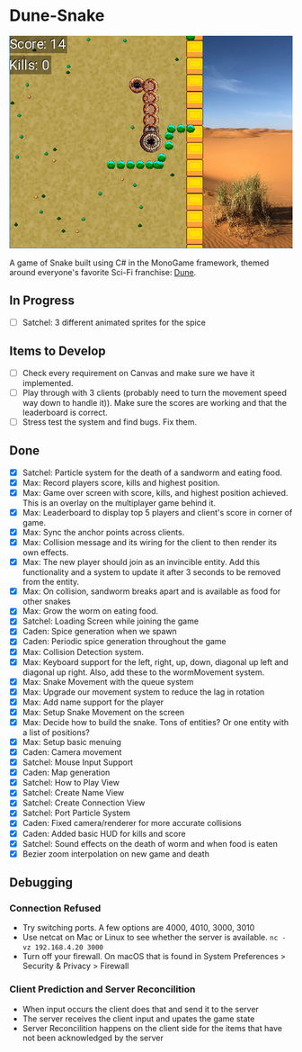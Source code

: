 # Dune-Snake

![Gameplay Image](./gameplay.png)

A game of Snake built using C# in the MonoGame framework, themed around everyone's favorite Sci-Fi franchise: [Dune](https://www.sfgate.com/sf-culture/article/dune-part-two-review-18678628.php).

<!-- ## Project Description -->

## In Progress

- [ ] Satchel: 3 different animated sprites for the spice 

## Items to Develop
- [ ] Check every requirement on Canvas and make sure we have it implemented.
- [ ] Play through with 3 clients (probably need to turn the movement speed way down to handle it)). Make sure the scores are working and that the leaderboard is correct.
- [ ] Stress test the system and find bugs. Fix them.

## Done
- [x] Satchel: Particle system for the death of a sandworm and eating food.
- [x] Max: Record players score, kills and highest position.
- [x] Max: Game over screen with score, kills, and highest position achieved. This is an overlay on the multiplayer game behind it.
- [x] Max: Leaderboard to display top 5 players and client's score in corner of game.
- [x] Max: Sync the anchor points across clients.
- [x] Max: Collision message and its wiring for the client to then render its own effects.
- [x] Max: The new player should join as an invincible entity. Add this functionality and a system to update it after 3 seconds to be removed from the entity.
- [x] Max: On collision, sandworm breaks apart and is available as food for other snakes
- [x] Max: Grow the worm on eating food.
- [x] Satchel: Loading Screen while joining the game
- [x] Caden: Spice generation when we spawn
- [x] Caden: Periodic spice generation throughout the game
- [x] Max: Collision Detection system.
- [x] Max: Keyboard support for the left, right, up, down, diagonal up left and diagonal up right. Also, add these to the wormMovement system.
- [x] Max: Snake Movement with the queue system
- [x] Max: Upgrade our movement system to reduce the lag in rotation
- [x] Max: Add name support for the player
- [x] Max: Setup Snake Movement on the screen
- [x] Max: Decide how to build the snake. Tons of entities? Or one entity with a list of positions?
- [x] Max: Setup basic menuing
- [x] Caden: Camera movement
- [x] Satchel: Mouse Input Support
- [x] Caden: Map generation
- [x] Satchel: How to Play View
- [x] Satchel: Create Name View
- [x] Satchel: Create Connection View
- [x] Satchel: Port Particle System
- [x] Caden: Fixed camera/renderer for more accurate collisions
- [x] Caden: Added basic HUD for kills and score
- [x] Satchel: Sound effects on the death of worm and when food is eaten
- [x] Bezier zoom interpolation on new game and death

## Debugging

### Connection Refused

- Try switching ports. A few options are 4000, 4010, 3000, 3010
- Use netcat on Mac or Linux to see whether the server is available.
  `nc -vz 192.168.4.20 3000`
- Turn off your firewall. On macOS that is found in System Preferences > Security & Privacy > Firewall

### Client Prediction and Server Reconcilition

- When input occurs the client does that and send it to the server
- The server receives the client input and upates the game state
- Server Reconcilition happens on the client side for the items that have not been acknowledged by the server
